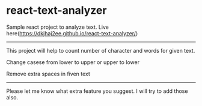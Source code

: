 # react-text-analyzer
Sample react project to analyze text. Live here(https://dkjhaj2ee.github.io/react-text-analyzer/)

***

This project will help to count number of character and words for given text.

Change casese from lower to upper or upper to lower

Remove extra spaces in fiven text

***

Please let me know what extra feature you suggest. I will try to add those also.
